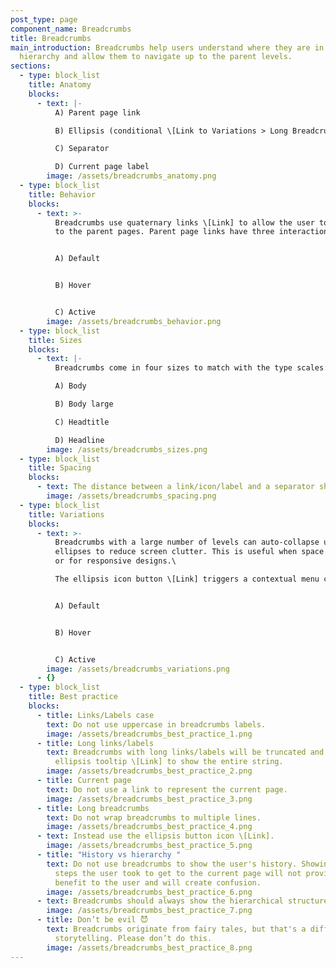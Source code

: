 ```yaml
---
post_type: page
component_name: Breadcrumbs
title: Breadcrumbs
main_introduction: Breadcrumbs help users understand where they are in a nested
  hierarchy and allow them to navigate up to the parent levels.
sections:
  - type: block_list
    title: Anatomy
    blocks:
      - text: |-
          A) Parent page link

          B) Ellipsis (conditional \[Link to Variations > Long Breadcrumbs])

          C) Separator

          D) Current page label
        image: /assets/breadcrumbs_anatomy.png
  - type: block_list
    title: Behavior
    blocks:
      - text: >-
          Breadcrumbs use quaternary links \[Link] to allow the user to navigate
          to the parent pages. Parent page links have three interaction states:


          A) Default


          B) Hover


          C) Active
        image: /assets/breadcrumbs_behavior.png
  - type: block_list
    title: Sizes
    blocks:
      - text: |-
          Breadcrumbs come in four sizes to match with the type scales:

          A) Body

          B) Body large

          C) Headtitle

          D) Headline
        image: /assets/breadcrumbs_sizes.png
  - type: block_list
    title: Spacing
    blocks:
      - text: The distance between a link/icon/label and a separator should be 4px.
        image: /assets/breadcrumbs_spacing.png
  - type: block_list
    title: Variations
    blocks:
      - text: >-
          Breadcrumbs with a large number of levels can auto-collapse using
          ellipses to reduce screen clutter. This is useful when space is tight
          or for responsive designs.\

          The ellipsis icon button \[Link] triggers a contextual menu containing the collapsed links. It has three interaction states:


          A) Default


          B) Hover


          C) Active
        image: /assets/breadcrumbs_variations.png
      - {}
  - type: block_list
    title: Best practice
    blocks:
      - title: Links/Labels case
        text: Do not use uppercase in breadcrumbs labels.
        image: /assets/breadcrumbs_best_practice_1.png
      - title: Long links/labels
        text: Breadcrumbs with long links/labels will be truncated and rely on an
          ellipsis tooltip \[Link] to show the entire string.
        image: /assets/breadcrumbs_best_practice_2.png
      - title: Current page
        text: Do not use a link to represent the current page.
        image: /assets/breadcrumbs_best_practice_3.png
      - title: Long breadcrumbs
        text: Do not wrap breadcrumbs to multiple lines.
        image: /assets/breadcrumbs_best_practice_4.png
      - text: Instead use the ellipsis button icon \[Link].
        image: /assets/breadcrumbs_best_practice_5.png
      - title: "History vs hierarchy "
        text: Do not use breadcrumbs to show the user's history. Showing the actual
          steps the user took to get to the current page will not provide any
          benefit to the user and will create confusion.
        image: /assets/breadcrumbs_best_practice_6.png
      - text: Breadcrumbs should always show the hierarchical structure.
        image: /assets/breadcrumbs_best_practice_7.png
      - title: Don’t be evil 😈
        text: Breadcrumbs originate from fairy tales, but that's a different kind of
          storytelling. Please don’t do this.
        image: /assets/breadcrumbs_best_practice_8.png
---
```

